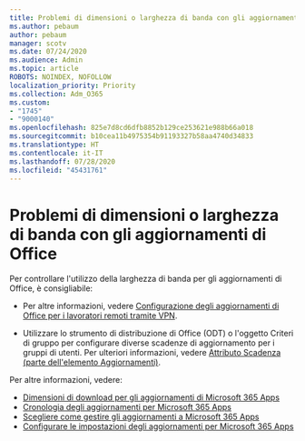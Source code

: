 ```yaml
---
title: Problemi di dimensioni o larghezza di banda con gli aggiornamenti di Office
ms.author: pebaum
author: pebaum
manager: scotv
ms.date: 07/24/2020
ms.audience: Admin
ms.topic: article
ROBOTS: NOINDEX, NOFOLLOW
localization_priority: Priority
ms.collection: Adm_O365
ms.custom:
- "1745"
- "9000140"
ms.openlocfilehash: 825e7d8cd6dfb8852b129ce253621e988b66a018
ms.sourcegitcommit: b10cea11b4975354b91193327b58aa4740d34833
ms.translationtype: HT
ms.contentlocale: it-IT
ms.lasthandoff: 07/28/2020
ms.locfileid: "45431761"
---
```

# <a name="size-or-bandwidth-concerns-with-office-updates"></a>Problemi di dimensioni o larghezza di banda con gli aggiornamenti di Office

Per controllare l'utilizzo della larghezza di banda per gli aggiornamenti di Office, è consigliabile:

-   Per altre informazioni, vedere [Configurazione degli aggiornamenti di Office per i lavoratori remoti tramite VPN](https://techcommunity.microsoft.com/t5/office-365-blog/configuring-office-365-proplus-updates-for-remote-workers-using/ba-p/1253491).  
    
-   Utilizzare lo strumento di distribuzione di Office (ODT) o l'oggetto Criteri di gruppo per configurare diverse scadenze di aggiornamento per i gruppi di utenti. Per ulteriori informazioni, vedere [Attributo Scadenza (parte dell'elemento Aggiornamenti)](https://docs.microsoft.com/deployoffice/configuration-options-for-the-office-2016-deployment-tool#deadline-attribute-part-of-updates-element).
    
Per altre informazioni, vedere:  
- [Dimensioni di download per gli aggiornamenti di Microsoft 365 Apps](https://docs.microsoft.com/officeupdates/download-sizes-office365-proplus-updates)  
- [Cronologia degli aggiornamenti per Microsoft 365 Apps](https://docs.microsoft.com/officeupdates/update-history-microsoft365-apps-by-date)  
- [Scegliere come gestire gli aggiornamenti a Microsoft 365 Apps](https://docs.microsoft.com/deployoffice/choose-how-manage-updates-microsoft-365-apps)  
- [Configurare le impostazioni degli aggiornamenti per Microsoft 365 Apps](https://docs.microsoft.com/deployoffice/configure-update-settings-microsoft-365-apps)